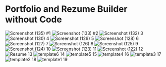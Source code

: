 # Portfolio and Rezume Builder without Code


![Screenshot (135)](https://github.com/user-attachments/assets/596c7b96-8312-46f0-a68b-17fb71f9f17c) #1
![Screenshot (133)](https://github.com/user-attachments/assets/20d8bd30-336e-4ae5-b9f3-539aaa788eca) #2
![Screenshot (132)](https://github.com/user-attachments/assets/b7dc2e11-ce3f-4103-a9b5-889ec66ee379) 3
![Screenshot (130)](https://github.com/user-attachments/assets/35e1ab02-aae6-4594-85ab-fd99c52d9c03) 4
![Screenshot (129)](https://github.com/user-attachments/assets/36451ba8-0a10-4e59-adbe-1d406053e4fa) 5
![Screenshot (128)](https://github.com/user-attachments/assets/b875ca1b-1cbb-4a5b-bb2b-c62223074d57) 6
![Screenshot (127)](https://github.com/user-attachments/assets/ffc0d3e0-8514-493b-a774-fa5de1f34f3c) 7
![Screenshot (126)](https://github.com/user-attachments/assets/9324f4d7-da65-49e1-897a-de0b22395437) 8
![Screenshot (125)](https://github.com/user-attachments/assets/588d06d2-ffa7-404a-a475-0c1e66ab3ab5) 9
![Screenshot (124)](https://github.com/user-attachments/assets/e58a83f2-0be9-4415-a3f0-1e890c87cc26) 10
![Screenshot (123)](https://github.com/user-attachments/assets/91e22cca-028f-4b9b-84a5-9ceee66ef64d) 11
![Screenshot (122)](https://github.com/user-attachments/assets/6eb757e6-aac7-4b7b-b934-9024a2fc126e) 12
![Resume](https://github.com/user-attachments/assets/75578e11-a0e4-41fa-961d-de6d8fcce5fb) 13
![template6](https://github.com/user-attachments/assets/5a341a34-02fd-4d79-b25c-ca60c9027433) 14
![template5](https://github.com/user-attachments/assets/20e2c9da-42c3-4066-a0ed-e8542730ea5f) 15
![template4](https://github.com/user-attachments/assets/3ae277cc-8723-4c03-b583-e2401f5a7e85) 16
![template3](https://github.com/user-attachments/assets/7d8e9dab-52f1-4438-905d-9323aa73c4c4) 17
![template2](https://github.com/user-attachments/assets/4ba71af0-49fb-4bb4-9e99-e5af67f557d1) 18 
![template1](https://github.com/user-attachments/assets/fac93a89-18eb-4ba5-be00-73dca010acd5) 19
